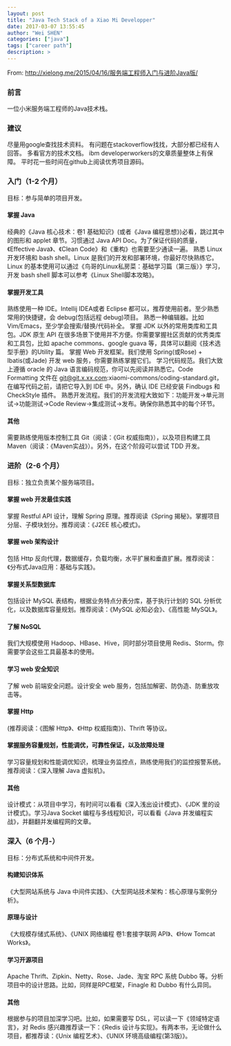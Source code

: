 ```yaml
---
layout: post
title: "Java Tech Stack of a Xiao Mi Developper"
date: 2017-03-07 13:55:45
author: "Wei SHEN"
categories: ["java"]
tags: ["career path"]
description: >
---
```

From: <http://xielong.me/2015/04/16/服务端工程师入门与进阶Java版/>

### 前言
一位小米服务端工程师的Java技术栈。

### 建议
尽量用google查找技术资料。
有问题在stackoverflow找找，大部分都已经有人回答。
多看官方的技术文档。
ibm developerworkers的文章质量整体上有保障。
平时花一些时间在github上阅读优秀项目源码。
### 入门（1-2 个月）
目标：参与简单的项目开发。
#### 掌握 Java
经典的《Java 核心技术：卷1 基础知识》(或者《Java 编程思想》)必看，跳过其中的图形和 applet 章节。习惯通过 Java API Doc。为了保证代码的质量，《Effective Java》、《Clean Code》和《重构》也需要至少通读一遍。
熟悉 Linux 开发环境和 bash shell。Linux 是我们的开发和部署环境，你最好尽快熟练它。Linux 的基本使用可以通过《鸟哥的Linux私房菜：基础学习篇（第三版）》学习，开发 bash shell 脚本可以参考《Linux Shell脚本攻略》。
#### 掌握开发工具
熟练使用一种 IDE。Intellij IDEA或者 Eclipse 都可以，推荐使用前者。至少熟悉常用的快捷键，会 debug(包括远程 debug)项目。
熟悉一种编辑器。比如 Vim/Emacs，至少学会搜索/替换/代码补全。
掌握 JDK 以外的常用类库和工具包。JDK 原生 API 在很多场景下使用并不方便。你需要掌握社区贡献的优秀类库和工具包，比如 apache commons、google guava 等，具体可以翻阅《技术选型手册》的Utility 篇。
掌握 Web 开发框架。我们使用 Spring(或Rose) + Ibatis(或Jade) 开发 web 服务，你需要熟练掌握它们。
学习代码规范。我们大致上遵循 oracle 的 Java 语言编码规范，你可以先阅读并熟悉它。Code Formatting 文件在 git@git.x.xx.com:xiaomi-commons/coding-standard.git，在编写代码之前，请把它导入到 IDE 中。另外，确认 IDE 已经安装 Findbugs 和 CheckStyle 插件。
熟悉开发流程。我们的开发流程大致如下：功能开发->单元测试->功能测试->Code Review->集成测试->发布。确保你熟悉其中的每个环节。
#### 其他
需要熟练使用版本控制工具 Git（阅读：《Git 权威指南》），以及项目构建工具 Maven（阅读：《Maven实战》）。另外，在这个阶段可以尝试 TDD 开发。

### 进阶（2-6 个月）
目标：独立负责某个服务端项目。
#### 掌握 web 开发最佳实践
掌握 Restful API 设计，理解 Spring 原理。推荐阅读《Spring 揭秘》。掌握项目分层、子模块划分。推荐阅读：《J2EE 核心模式》。
#### 掌握 web 架构设计
包括 Http 反向代理，数据缓存，负载均衡，水平扩展和垂直扩展。推荐阅读：《分布式Java应用：基础与实践》。
#### 掌握关系型数据库
包括设计 MySQL 表结构，根据业务特点分表分库，基于执行计划的 SQL 分析优化，以及数据库容量规划。推荐阅读：《MySQL 必知必会》、《高性能 MySQL》。
#### 了解 NoSQL
我们大规模使用 Hadoop、HBase、Hive，同时部分项目使用 Redis、Storm。你需要学会这些工具最基本的使用。
#### 学习 web 安全知识
了解 web 前端安全问题。设计安全 web 服务，包括加解密、防伪造、防重放攻击等。
#### 掌握 Http
(推荐阅读：《图解 Http》、《Http 权威指南》)、Thrift 等协议。
#### 掌握服务容量规划，性能调优，可靠性保证，以及故障处理
学习容量规划和性能调优知识，梳理业务监控点，熟练使用我们的监控报警系统。推荐阅读：《深入理解 Java 虚拟机》。
#### 其他
设计模式：从项目中学习，有时间可以看看《深入浅出设计模式》、《JDK 里的设计模式》。学习Java Socket 编程与多线程知识，可以看看《Java 并发编程实战》，并翻翻并发编程网的文章。

### 深入（6 个月-）
目标：分布式系统和中间件开发。
#### 构建知识体系
《大型网站系统与 Java 中间件实践》、《大型网站技术架构：核心原理与案例分析》。
#### 原理与设计
《大规模存储式系统》、《UNIX 网络编程 卷1:套接字联网 API》、《How Tomcat Works》。
#### 学习开源项目
Apache Thrift、Zipkin、Netty、Rose、Jade、淘宝 RPC 系统 Dubbo 等。分析项目中的设计思路。比如，同样是RPC框架，Finagle 和 Dubbo 有什么异同。
#### 其他
根据参与的项目加深学习吧。比如，如果需要写 DSL，可以读一下《领域特定语言》，对 Redis 感兴趣推荐读一下：《Redis 设计与实现》。有两本书，无论做什么项目，都推荐读：《Unix 编程艺术》、《UNIX 环境高级编程(第3版)》。
